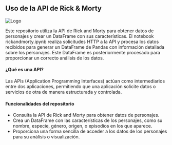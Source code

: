 ## Uso de la API de Rick & Morty

![Logo]('https://upload.wikimedia.org/wikipedia/commons/thumb/b/b1/Rick_and_Morty.svg/1280px-Rick_and_Morty.svg.png')

Este repositorio utiliza la API de Rick and Morty para obtener datos de personajes y crear un DataFrame con sus características. El notebook rickandmorty.ipynb realiza solicitudes HTTP a la API y procesa los datos recibidos para generar un DataFrame de Pandas con información detallada sobre los personajes. Este DataFrame es posteriormente procesado para proporcionar un correcto análisis de los datos.

#### ¿Qué es una API?

Las APIs (Application Programming Interfaces) actúan como intermediarios entre dos aplicaciones, permitiendo que una aplicación solicite datos o servicios de otra de manera estructurada y controlada. 

#### Funcionalidades del repositorio

- Consulta la API de Rick and Morty para obtener datos de personajes.
- Crea un DataFrame con las características de los personajes, como su nombre, especie, género, origen, o episodios en los que aparece.
- Proporciona una forma sencilla de acceder a los datos de los personajes para su análisis o visualización.